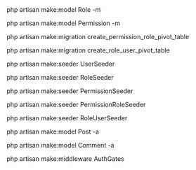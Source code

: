 ##

php artisan make:model Role -m

php artisan make:model Permission -m

php artisan make:migration create_permission_role_pivot_table

php artisan make:migration create_role_user_pivot_table

php artisan make:seeder UserSeeder

php artisan make:seeder RoleSeeder

php artisan make:seeder PermissionSeeder

php artisan make:seeder PermissionRoleSeeder

php artisan make:seeder RoleUserSeeder 

php artisan make:model Post -a

php artisan make:model Comment -a

php artisan make:middleware AuthGates
